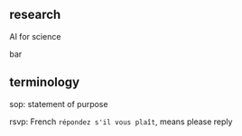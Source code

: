 ## research

AI for science

bar 

## terminology

sop: statement of purpose

rsvp: French `répondez s'il vous plaît`, means please reply